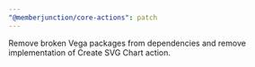 ```yaml
---
"@memberjunction/core-actions": patch
---
```


Remove broken Vega packages from dependencies and remove implementation of Create SVG Chart action.
